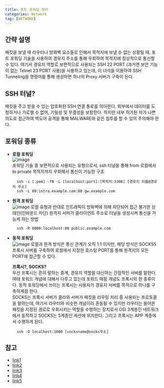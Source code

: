 ```yaml
---
title: 포트 포워딩 정리
categories: Network
tag: [NETWORK]
---
```


## 간략 설명
패킷을 보낼 때 라우터나 방화벽 요소들로 인해서 목적지에 보낼 수 없는 상황일 때, 포트 포워딩 기술을 사용하여 경유지 주소를 통해 우회하여 목적지에 정상적으로 통신할 수 있다. 여기서 경유지 역할로 보편적으로 사용되는 SSH 22 PORT (과거엔 보안 기능이 없는 Telnet 23 PORT 사용)을 사용하고 있는데, 이 녀석을 이용하여 SSH Tunneling을 명령어를 통해 생성하면 하나의 Proxy 서버가 구축이 된다. 

## SSH 터널?
패킷을 주고 받을 수 있는 암호화된 SSH 연결 통로를 의미한다. 외부에서 데이터를 도청하거나 가로챌 수 없어, 기밀성 및 무결성을 보장한다. 하지만 내부 허가된 자가 나쁜 의도로 접근하여 백도어 공격을 통해 MALWARE와 같은 침투를 할 수 있어 주의해야 한다.

## 포워딩 종류
* **로컬 포워딩**  
![image](https://github.com/user-attachments/assets/968c3ddc-76a4-4caa-a7d8-fee1c333f002)  
포워딩 기술 중 보편적으로 사용되는 유형으로서, ssh 터널을 통해 from 로컬에서 to private 목적지까지 우회해서 통신이 가능한 구조  

        ssh -i [.pem] -fN -L [localhost:port]:[목적지:3306] [경유지 이름@경유지 주소]
        ssh -L 80:intra.example.com:80 gw.example.com

* **원격 포워딩**  
![image](https://github.com/user-attachments/assets/13283df5-6e64-49a9-bf84-9cf7aebafc56)
로컬 유형과 반대로 인트래픽이 방화벽에 의해 차단되어 접근 불가한 상태인(인바운드 차단) 원격지 서버가 클라이언트 주소로 터널을 생성시켜 통신을 가능케 하는 방법

        ssh -R 8080:localhost:80 public.example.com

* **동적 포워딩**  
![image](https://github.com/user-attachments/assets/d7581996-547c-48dc-859a-8d07ec00d64a)
로컬과 원격 방식은 통신 관계가 오직 1:1 이지만, 해당 방식은 SOCKS5 프록시 서버를 구축하여 로컬에서 지정한 호스팅 PORT를 통해 원격지의 모든 PORT에 접근할 수 있다.  

  **프록시?, SOCKS?**  
우선 프록시는 흔히 말하는 중계, 경유지 역할을 대신하는 간접적인 서버를 말한다. 여태 포워드 개념에 대해서 다루고 있는데 포워드 매핑 개념도 프록시의 한 종류이다. 동적 포워딩에서 쓰이는 프록시는 사용자가 경유지 서버를 목적으로 하나를 구축하게끔 한다.  
SOCKS는 프록시 서버가 클라와 서버가 패킷을 라우팅 처리 중 사용되는 프로토콜을 말하는데, 여기서 라우터와 비슷한 개념이라 혼동될 수 있지만 라우터는 들어온 패킷을 지정된 경로로 우회시키는 역할을 수행하는 장치로서 OSI 3계층인 네트워크에서 동작하고 SOCKS는 5계층인 세션에 위치한다. 그리고 프록시는 APP 계층에서 수행하게 된다.

        ssh -D localhost:1080 [socksname@socks주소]

## 참고
- [link1](https://omoknooni.tistory.com/m/73)
- [link2](https://m.blog.naver.com/PostView.naver?isHttpsRedirect=true&blogId=alice_k106&logNo=221364560794)
- [link3](https://www.ssh.com/academy/ssh/tunneling-example)
- [link4](https://datawookie.dev/blog/2023/12/ssh-tunnel-dynamic-port-forwarding)
- [link5](https://chamibuddhika.wordpress.com/tag/port-forwarding)